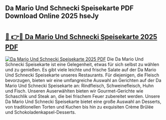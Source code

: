 ## Da Mario Und Schnecki Speisekarte PDF Download Online 2025 hseJy

# <h2><a href="http://gc8rmg1.nevu.top/?p=Da+Mario+Und+Schnecki+Speisekarte">🔗 👉🔴 Da Mario Und Schnecki Speisekarte 2025 PDF</a></h2>

[![Da Mario Und Schnecki Speisekarte 2025 PDF](https://i.imgur.com/dBaPXMq.png)](http://gc8rmg1.nevu.top/?p=Da+Mario+Und+Schnecki+Speisekarte)
Die Da Mario Und Schnecki Speisekarte ist eine Gelegenheit, etwas für sich selbst zu wählen und zu genießen. Es gibt viele leichte und frische Salate auf der Da Mario Und Schnecki Speisekarte unseres Restaurants. Für diejenigen, die Fleisch bevorzugen, bieten wir eine umfangreiche Auswahl an Gerichten auf der Da Mario Und Schnecki Speisekarte an: Rindfleisch, Schweinefleisch, Huhn und Fisch. Unseren Auserwählten bieten wir Gourmet-Gerichte wie Schaschlik und Steak an, die bei frischem Feuer zubereitet werden. Unsere Da Mario Und Schnecki Speisekarte bietet eine große Auswahl an Desserts, von traditionellen Torten und Kuchen bis hin zu exquisiten Crème Brûlée und Schokoladenkapsel-Desserts.
